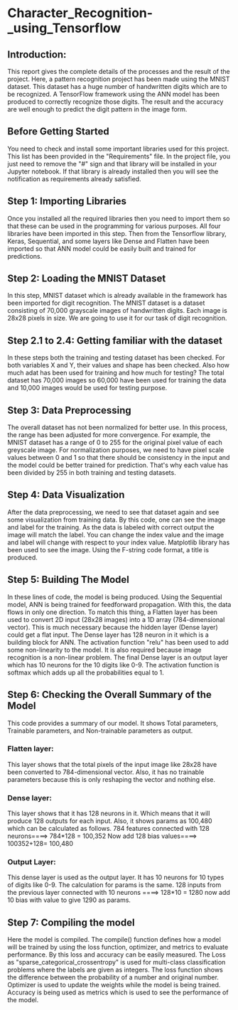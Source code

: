 # Character_Recognition-_using_Tensorflow

## Introduction: 
This report gives the complete details of the processes and the result of the project. Here, a pattern recognition project has been made using the MNIST dataset. This dataset has a huge number of handwritten digits which are to be recognized. A TensorFlow framework using the ANN model has been produced to correctly recognize those digits. The result and the accuracy are well enough to predict the digit pattern in the image form.

## Before Getting Started
You need to check and install some important libraries used for this project. This list has been provided in the "Requirements" file. In the project file, you just need to remove the "#" sign and that library will be installed in your Jupyter notebook. If that library is already installed then you will see the notification as requirements already satisfied. 

## Step 1: Importing Libraries
Once you installed all the required libraries then you need to import them so that these can be used in the programming for various purposes. All four libraries have been imported in this step. Then from the Tensorflow library, Keras, Sequential, and some layers like Dense and Flatten have been imported so that ANN model could be easily built and trained for predictions. 

## Step 2: Loading the MNIST Dataset
In this step, MNIST dataset which is already available in the framework has been imported for digit recognition. The MNIST dataset is a dataset consisting of 70,000 grayscale images of handwritten digits. Each image is 28x28 pixels in size. We are going to use it for our task of digit recognition.

## Step 2.1 to 2.4: Getting familiar with the dataset
In these steps both the training and testing dataset has been checked. For both variables X and Y, their values and shape has been checked. Also how much adat has been used for training and how much for testing? The total dataset has 70,000 images so 60,000 have been used for training the data and 10,000 images would be used for testing purpose.

## Step 3: Data Preprocessing
The overall dataset has not been normalized for better use. In this process, the range has been adjusted for more convergence. For example, the MNIST dataset has a range of 0 to 255 for the original pixel value of each greyscale image. For normalization purposes, we need to have pixel scale values between 0 and 1 so that there should be consistency in the input and the model could be better trained for prediction. That's why each value has been divided by 255 in both training and testing datasets.

## Step 4: Data Visualization
After the data preprocessing, we need to see that dataset again and see some visualization from training data. By this code, one can see the image and label for the training. As the data is labeled with correct output the image will match the label. You can change the index value and the image and label will change with respect to your index value. Matplotlib library has been used to see the image. Using the F-string code format, a title is produced.

## Step 5: Building The Model
In these lines of code, the model is being produced. Using the Sequential model, ANN is being trained for feedforward propagation. With this, the data flows in only one direction. To match this thing, a Flatten layer has been used to convert 2D input (28x28 images) into a 1D array (784-dimensional vector). This is much necessary because the hidden layer (Dense layer) could get a flat input. The Dense layer has 128 neuron in it which is a building block for ANN. The activation function "relu" has been used to add some non-linearity to the model. It is also required because image recognition is a non-linear problem. The final Dense layer is an output layer which has 10 neurons for the 10 digits like 0-9. The activation function is softmax which adds up all the probabilities equal to 1.

## Step 6: Checking the Overall Summary of the Model
This code provides a summary of our model. It shows Total parameters, Trainable parameters, and Non-trainable parameters as output.
### Flatten layer: 
This layer shows that the total pixels of the input image like 28x28 have been converted to 784-dimensional vector. Also, it has no trainable parameters because this is only reshaping the vector and nothing else.
### Dense layer: 
This layer shows that it has 128 neurons in it. Which means that it will produce 128 outputs for each input. Also, it shows params as 100,480 which can be calculated as follows.
784 features connected with 128 neurons====> 784*128 = 100,352
Now add 128 bias values====> 100352+128= 100,480
### Output Layer:
This dense layer is used as the output layer. It has 10 neurons for 10 types of digits like 0-9.
The calculation for params is the same.
128 inputs from the previous layer connected with 10 neurons ====> 128*10 = 1280
now add 10 bias with value to give 1290 as params.

## Step 7: Compiling the model
Here the model is compiled. The compile() function defines how a model will be trained by using the loss function, optimizer, and metrics to evaluate performance. By this loss and accuracy can be easily measured. The Loss as "sparse_categorical_crossentropy" is used for multi-class classification problems where the labels are given as integers. The loss function shows the difference between the probability of a number and original number. Optimizer is used to update the weights while the model is being trained. Accuracy is being used as metrics which is used to see the performance of the model.



